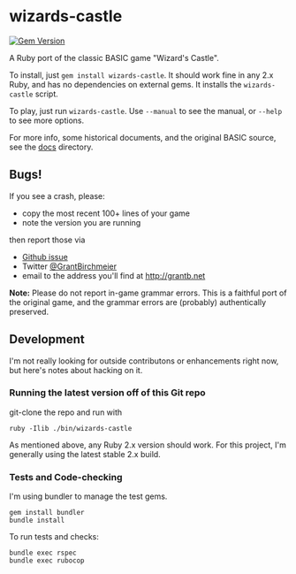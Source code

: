 # wizards-castle
[![Gem Version](https://badge.fury.io/rb/wizards-castle.svg)](https://badge.fury.io/rb/wizards-castle)

A Ruby port of the classic BASIC game "Wizard's Castle".

To install, just `gem install wizards-castle`.  It should work fine in any 2.x Ruby,
and has no dependencies on external gems.  It installs the `wizards-castle` script.

To play, just run `wizards-castle`.  Use `--manual` to see the manual,
or `--help` to see more options.

For more info, some historical documents, and the original BASIC source,
see the [docs](docs) directory.


## Bugs!

If you see a crash, please:
* copy the most recent 100+ lines of your game
* note the version you are running

then report those via
* [Github issue](https://github.com/gbirchmeier/wizards-castle/issues)
* Twitter [@GrantBirchmeier](https://twitter.com/GrantBirchmeier)
* email to the address you'll find at http://grantb.net

**Note:** Please do not report in-game grammar errors.  This is a faithful port of
the original game, and the grammar errors are (probably) authentically preserved.


## Development

I'm not really looking for outside contributons or enhancements right now,
but here's notes about hacking on it.

### Running the latest version off of this Git repo

git-clone the repo and run with

    ruby -Ilib ./bin/wizards-castle

As mentioned above, any Ruby 2.x version should work.
For this project, I'm generally using the latest stable 2.x build.

### Tests and Code-checking

I'm using bundler to manage the test gems.

    gem install bundler
    bundle install

To run tests and checks:

    bundle exec rspec
    bundle exec rubocop
